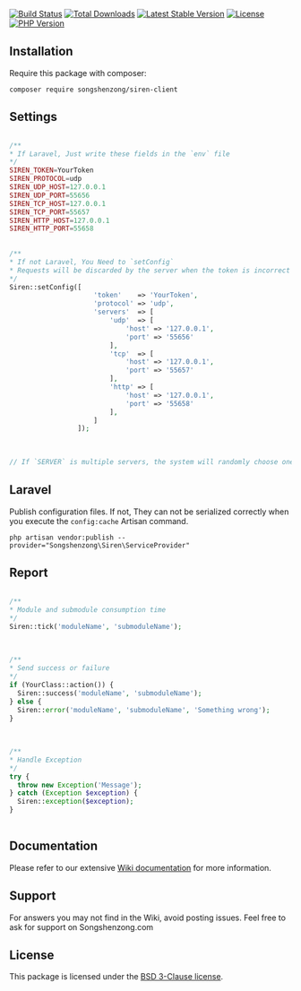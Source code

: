 [![Build Status](https://travis-ci.org/songshenzong/siren-client.svg?branch=master)](https://travis-ci.org/songshenzong/siren-client)
[![Total Downloads](https://poser.pugx.org/songshenzong/siren-client/d/total.svg)](https://packagist.org/packages/songshenzong/siren-client)
[![Latest Stable Version](https://poser.pugx.org/songshenzong/siren-client/v/stable.svg)](https://packagist.org/packages/songshenzong/siren-client)
[![License](https://poser.pugx.org/songshenzong/siren-client/license.svg)](https://packagist.org/packages/songshenzong/siren-client)
[![PHP Version](https://img.shields.io/packagist/php-v/songshenzong/siren-client.svg)](https://packagist.org/packages/songshenzong/siren-client)


## Installation

Require this package with composer:

```shell
composer require songshenzong/siren-client
```



## Settings
```php

/**
* If Laravel, Just write these fields in the `env` file
*/
SIREN_TOKEN=YourToken
SIREN_PROTOCOL=udp
SIREN_UDP_HOST=127.0.0.1
SIREN_UDP_PORT=55656
SIREN_TCP_HOST=127.0.0.1
SIREN_TCP_PORT=55657
SIREN_HTTP_HOST=127.0.0.1
SIREN_HTTP_PORT=55658
 
  
/**
* If not Laravel, You Need to `setConfig`
* Requests will be discarded by the server when the token is incorrect
*/
Siren::setConfig([
                     'token'    => 'YourToken',
                     'protocol' => 'udp',
                     'servers'  => [
                         'udp'  => [
                             'host' => '127.0.0.1',
                             'port' => '55656'
                         ],
                         'tcp'  => [
                             'host' => '127.0.0.1',
                             'port' => '55657'
                         ],
                         'http' => [
                             'host' => '127.0.0.1',
                             'port' => '55658'
                         ],
                     ]
                 ]);
 
  
 
// If `SERVER` is multiple servers, the system will randomly choose one to reduce the pressure.

```


## Laravel

Publish configuration files. If not, They can not be serialized correctly when you execute the `config:cache` Artisan command.

```shell
php artisan vendor:publish --provider="Songshenzong\Siren\ServiceProvider"
```



## Report
```php
 
/**
* Module and submodule consumption time
*/
Siren::tick('moduleName', 'submoduleName');
 
  
   
/**
* Send success or failure
*/
if (YourClass::action()) {
  Siren::success('moduleName', 'submoduleName');
} else {
  Siren::error('moduleName', 'submoduleName', 'Something wrong');
}
 
 
 
/**
* Handle Exception
*/
try {
  throw new Exception('Message');
} catch (Exception $exception) {
  Siren::exception($exception);
}
 
```



## Documentation

Please refer to our extensive [Wiki documentation](https://github.com/songshenzong/siren-client/wiki) for more information.


## Support

For answers you may not find in the Wiki, avoid posting issues. Feel free to ask for support on Songshenzong.com


## License

This package is licensed under the [BSD 3-Clause license](http://opensource.org/licenses/BSD-3-Clause).
